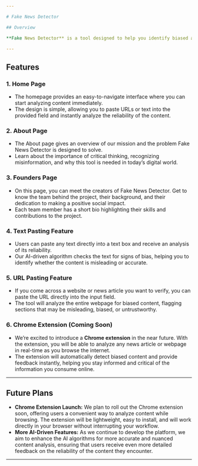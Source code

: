 ```yaml
---

# Fake News Detector

## Overview

**Fake News Detector** is a tool designed to help you identify biased and misleading content on the internet. With the increasing prevalence of misinformation, distinguishing between factual content and fake news has become more challenging than ever. Our website and future Chrome extension aim to combat this issue by providing users with the ability to analyze articles, websites, and text for potential bias related to race, gender, and other social issues.

---
```


## Features

### 1. **Home Page**
   - The homepage provides an easy-to-navigate interface where you can start analyzing content immediately.
   - The design is simple, allowing you to paste URLs or text into the provided field and instantly analyze the reliability of the content.

### 2. **About Page**
   - The About page gives an overview of our mission and the problem Fake News Detector is designed to solve.
   - Learn about the importance of critical thinking, recognizing misinformation, and why this tool is needed in today’s digital world.

### 3. **Founders Page**
   - On this page, you can meet the creators of Fake News Detector. Get to know the team behind the project, their background, and their dedication to making a positive social impact.
   - Each team member has a short bio highlighting their skills and contributions to the project.

### 4. **Text Pasting Feature**
   - Users can paste any text directly into a text box and receive an analysis of its reliability.
   - Our AI-driven algorithm checks the text for signs of bias, helping you to identify whether the content is misleading or accurate.

### 5. **URL Pasting Feature**
   - If you come across a website or news article you want to verify, you can paste the URL directly into the input field.
   - The tool will analyze the entire webpage for biased content, flagging sections that may be misleading, biased, or untrustworthy.

### 6. **Chrome Extension (Coming Soon)**
   - We’re excited to introduce a **Chrome extension** in the near future. With the extension, you will be able to analyze any news article or webpage in real-time as you browse the internet.
   - The extension will automatically detect biased content and provide feedback instantly, helping you stay informed and critical of the information you consume online.

---

## Future Plans

- **Chrome Extension Launch:** We plan to roll out the Chrome extension soon, offering users a convenient way to analyze content while browsing. The extension will be lightweight, easy to install, and will work directly in your browser without interrupting your workflow.
- **More AI-Driven Features:** As we continue to develop the platform, we aim to enhance the AI algorithms for more accurate and nuanced content analysis, ensuring that users receive even more detailed feedback on the reliability of the content they encounter.

--- 

